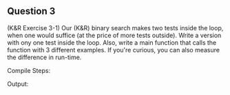## Question 3

(K&R Exercise 3-1) Our (K&R) binary search makes two tests inside the loop, when one would suffice (at the price of more tests outside). Write a version with ony one test inside the loop. Also, write a main function that calls the function with 3 different examples. If you're curious, you can also measure the difference in run-time.

Compile Steps:

Output:
